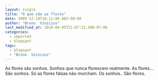```yaml
---
layout: single
title: "O que são as flores"
date: 2009-12-10T18:11:00.003-08:00
author: "Bruno  Vinícius"
last_modified_at: 2010-04-05T21:07:22.500-07:00
categories:
  - imported
  - blogspot
tags:
  - blogspot
  - "Bruno  Vinícius"
---
```


As flores são sonhos.
Sonhos que nunca florescem realmente.
As flores... São sonhos.
Só as flores falsas não murcham.
Os sonhos.. São flores.